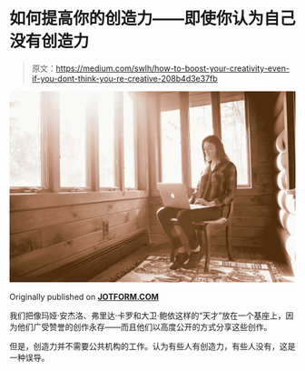 # 如何提高你的创造力——即使你认为自己没有创造力

> 原文：<https://medium.com/swlh/how-to-boost-your-creativity-even-if-you-dont-think-you-re-creative-208b4d3e37fb>

![](img/0e4f5ac1174eb65e9671b0a8fcef13cb.png)

Originally published on [**JOTFORM.COM**](http://jotform.com)

我们把像玛娅·安杰洛、弗里达·卡罗和大卫·鲍依这样的“天才”放在一个基座上，因为他们广受赞誉的创作永存——而且他们以高度公开的方式分享这些创作。

但是，创造力并不需要公共机构的工作。认为有些人有创造力，有些人没有，这是一种误导。